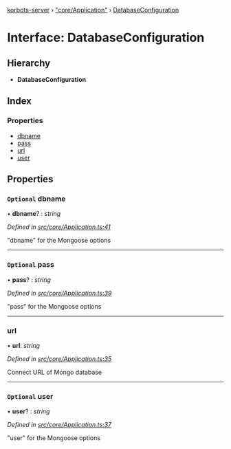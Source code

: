 [korbots-server](../README.md) › ["core/Application"](../modules/_core_application_.md) › [DatabaseConfiguration](_core_application_.databaseconfiguration.md)

# Interface: DatabaseConfiguration

## Hierarchy

* **DatabaseConfiguration**

## Index

### Properties

* [dbname](_core_application_.databaseconfiguration.md#optional-dbname)
* [pass](_core_application_.databaseconfiguration.md#optional-pass)
* [url](_core_application_.databaseconfiguration.md#url)
* [user](_core_application_.databaseconfiguration.md#optional-user)

## Properties

### `Optional` dbname

• **dbname**? : *string*

*Defined in [src/core/Application.ts:41](https://github.com/Xisabla/Korbots/blob/177cb32/server/src/core/Application.ts#L41)*

"dbname" for the Mongoose options

___

### `Optional` pass

• **pass**? : *string*

*Defined in [src/core/Application.ts:39](https://github.com/Xisabla/Korbots/blob/177cb32/server/src/core/Application.ts#L39)*

"pass" for the Mongoose options

___

###  url

• **url**: *string*

*Defined in [src/core/Application.ts:35](https://github.com/Xisabla/Korbots/blob/177cb32/server/src/core/Application.ts#L35)*

Connect URL of Mongo database

___

### `Optional` user

• **user**? : *string*

*Defined in [src/core/Application.ts:37](https://github.com/Xisabla/Korbots/blob/177cb32/server/src/core/Application.ts#L37)*

"user" for the Mongoose options
